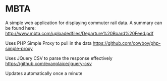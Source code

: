 # MBTA

A simple web application for displaying commuter rail data. 
A summary can be found here: http://www.mbta.com/uploadedfiles/Departure%20Board%20Feed.pdf

Uses PHP Simple Proxy to pull in the data https://github.com/cowboy/php-simple-proxy 

Uses JQuery CSV to parse the response effectively https://github.com/evanplaice/jquery-csv

Updates automatically once a minute

